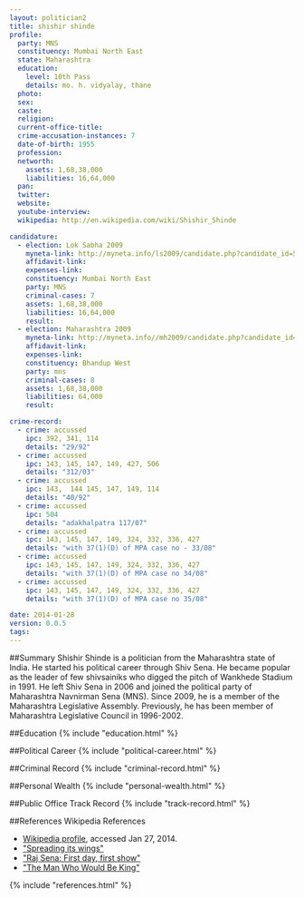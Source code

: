 ```yaml
---
layout: politician2
title: shishir shinde
profile: 
  party: MNS
  constituency: Mumbai North East
  state: Maharashtra
  education: 
    level: 10th Pass
    details: mo. h. vidyalay, thane
  photo: 
  sex: 
  caste: 
  religion: 
  current-office-title: 
  crime-accusation-instances: 7
  date-of-birth: 1955
  profession: 
  networth: 
    assets: 1,68,38,000
    liabilities: 16,64,000
  pan: 
  twitter: 
  website: 
  youtube-interview: 
  wikipedia: http://en.wikipedia.com/wiki/Shishir_Shinde

candidature: 
  - election: Lok Sabha 2009
    myneta-link: http://myneta.info/ls2009/candidate.php?candidate_id=5423
    affidavit-link: 
    expenses-link: 
    constituency: Mumbai North East 
    party: MNS
    criminal-cases: 7
    assets: 1,68,38,000
    liabilities: 16,64,000
    result:  
  - election: Maharashtra 2009
    myneta-link: http://myneta.info//mh2009/candidate.php?candidate_id=351
    affidavit-link: 
    expenses-link: 
    constituency: Bhandup West 
    party: mns
    criminal-cases: 8
    assets: 1,68,38,000
    liabilities: 64,000
    result:  

crime-record: 
  - crime: accussed
    ipc: 392, 341, 114
    details: "29/92" 
  - crime: accussed
    ipc: 143, 145, 147, 149, 427, 506
    details: "312/03" 
  - crime: accussed
    ipc: 143,  144 145, 147, 149, 114
    details: "40/92" 
  - crime: accussed
    ipc: 504
    details: "adakhalpatra 117/07" 
  - crime: accussed
    ipc: 143, 145, 147, 149, 324, 332, 336, 427
    details: "with 37(1)(D) of MPA case no - 33/08" 
  - crime: accussed
    ipc: 143, 145, 147, 149, 324, 332, 336, 427
    details: "with 37(1)(D) of MPA case no 34/08" 
  - crime: accussed
    ipc: 143, 145, 147, 149, 324, 332, 336, 427
    details: "with 37(1)(D) of MPA case no 35/08" 

date: 2014-01-28
version: 0.0.5
tags: 
---
```

##Summary
Shishir Shinde is a politician from the Maharashtra state of India. He started his political career through Shiv Sena. He became popular as the leader of few shivsainiks who digged the pitch of Wankhede Stadium in 1991. He left Shiv Sena in 2006 and joined the political party of Maharashtra Navnirman Sena (MNS). Since 2009, he is a member of the Maharashtra Legislative Assembly. Previously, he has been member of Maharashtra Legislative Council in 1996-2002.




##Education
{% include "education.html" %}


##Political Career
{% include "political-career.html" %}


##Criminal Record
{% include "criminal-record.html" %}


##Personal Wealth
{% include "personal-wealth.html" %}


##Public Office Track Record
{% include "track-record.html" %}


##References
Wikipedia References
- [Wikipedia profile]({{page.profile.wikipedia}}), accessed Jan 27, 2014.
- ["Spreading its wings"][wiki1]
- ["Raj Sena: First day, first show"][wiki2]
- ["The Man Who Would Be King"][wiki3]

[wiki1]: http://www.frontline.in/navigation/?type=static&page=flonnet&rdurl=fl1602/16020280.htm
[wiki2]: http://www.indianexpress.com/news/raj-sena-first-day-first-show/539543/
[wiki3]: http://www.telegraphindia.com/1081026/jsp/7days/story_10020846.jsp


{% include "references.html" %}